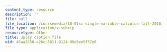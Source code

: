 ```yaml
---
content_type: resource
description: ''
file: null
file_location: /coursemedia/18-01sc-single-variable-calculus-fall-2010/45aa2850a26c5011912498e5ee5f57e6_ryLdyDrBfvI.vtt
file_type: application/x-subrip
resourcetype: Other
title: 3play caption file
uid: 45aa2850-a26c-5011-9124-98e5ee5f57e6
---
```

